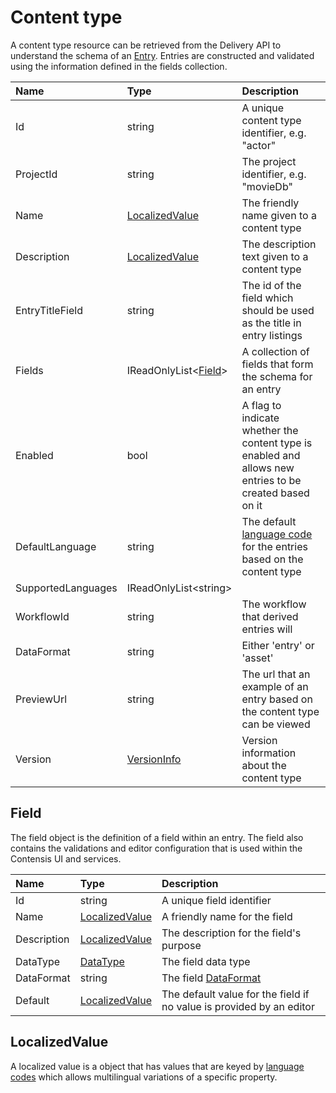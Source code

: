 # Content type

A content type resource can be retrieved from the Delivery API to understand the schema of an [Entry](entry.md). Entries are constructed and validated using the information defined in the fields collection.

| Name | Type | Description |
| :--- | :--- | :---------- |
| Id | string | A unique content type identifier, e.g. "actor" |
| ProjectId | string | The project identifier, e.g. "movieDb" |
| Name | [LocalizedValue](#localizedvalue)  | The friendly name given to a content type |
| Description | [LocalizedValue](#localizedvalue) | The description text given to a content type |
| EntryTitleField | string  | The id of the field which should be used as the title in entry listings |
| Fields | IReadOnlyList<[Field](#field)> | A collection of fields that form the schema for an entry |
| Enabled | bool | A flag to indicate whether the content type is enabled and allows new entries to be created based on it |
| DefaultLanguage | string | The default [language code](/key-concepts/localization.md) for the entries based on the content type |
| SupportedLanguages | IReadOnlyList&lt;string&gt; |  |
| WorkflowId | string | The workflow that derived entries will  |
| DataFormat | string | Either 'entry' or 'asset' |
| PreviewUrl | string | The url that an example of an entry based on the content type can be viewed |
| Version | [VersionInfo](/model/versioninfo.md) | Version information about the content type |

## Field

The field object is the definition of a field within an entry. The field also contains the validations and editor configuration that is used within the Contensis UI and services.

| Name | Type | Description |
| :--- | :--- | :---------- |
| Id | string | A unique field identifier |
| Name | [LocalizedValue](#localizedvalue) | A friendly name for the field |
| Description | [LocalizedValue](#localizedvalue) | The description for the field's purpose |
| DataType | [DataType](/key-concepts/data-types.md) | The field data type |
| DataFormat | string | The field [DataFormat](/key-concepts/data-format.md) |
| Default | [LocalizedValue](#localizedvalue) | The default value for the field if no value is provided by an editor |

<!--- | Validations | `object` | The validations that will be performed on the field when the entry is either created or updated |
| Editor | Editor | Configuration for the Contensis entry editor | --->

## LocalizedValue

A localized value is a object that has values that are keyed by [language codes](/key-concepts/localization.md) which allows multilingual variations of a specific property.
